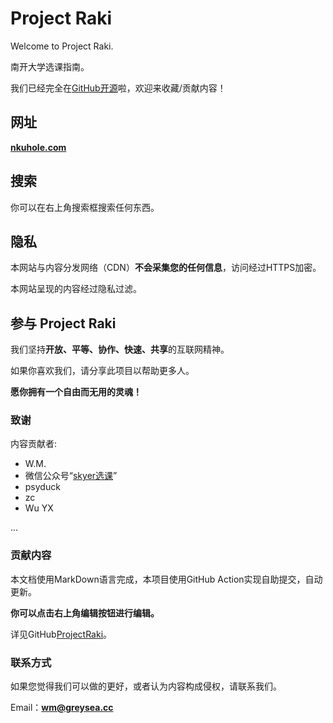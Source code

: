 # Project Raki

Welcome to Project Raki.

南开大学选课指南。

我们已经完全在[GitHub开源](https://github.com/Shall-We-Dance/ProjectRaki)啦，欢迎来收藏/贡献内容！

## 网址

**[nkuhole.com](https://nkuhole.com)**

## 搜索

你可以在右上角搜索框搜索任何东西。

## 隐私

本网站与内容分发网络（CDN）**不会采集您的任何信息**，访问经过HTTPS加密。

本网站呈现的内容经过隐私过滤。

## 参与 Project Raki

我们坚持**开放、平等、协作、快速、共享**的互联网精神。

如果你喜欢我们，请分享此项目以帮助更多人。

**愿你拥有一个自由而无用的灵魂！**

### 致谢

内容贡献者:

+ W.M.
+ 微信公众号“[skyer选课](https://mp.weixin.qq.com/s/fn_ZiamPErfREjNBMhRx_Q)”
+ psyduck
+ zc
+ Wu YX

...

### 贡献内容

本文档使用MarkDown语言完成，本项目使用GitHub Action实现自助提交，自动更新。

**你可以点击右上角编辑按钮进行编辑。**

详见GitHub[ProjectRaki](https://github.com/Shall-We-Dance/ProjectRaki)。


### 联系方式

如果您觉得我们可以做的更好，或者认为内容构成侵权，请联系我们。

Email：**wm@greysea.cc**
